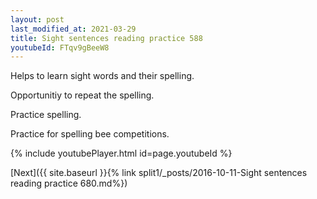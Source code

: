 ```yaml
---
layout: post
last_modified_at: 2021-03-29
title: Sight sentences reading practice 588
youtubeId: FTqv9gBeeW8
---
```

 
 
Helps to learn sight words and their spelling.

Opportunitiy to repeat the spelling. 

Practice spelling. 
 
Practice for spelling bee competitions. 
 
{% include youtubePlayer.html id=page.youtubeId %}
 
 

[Next]({{ site.baseurl }}{% link  split1/_posts/2016-10-11-Sight sentences reading practice 680.md%})
 
